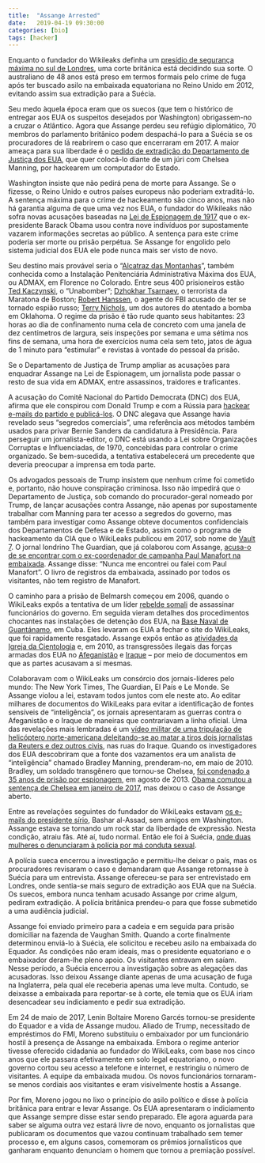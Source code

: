 ```yaml
---
title:  "Assange Arrested"
date:   2019-04-19 09:30:00
categories: [bio]
tags: [hacker]
---
```


Enquanto o fundador do Wikileaks definha um [presídio de segurança máxima no sul de Londres](https://www.justice.gov.uk/contacts/prison-finder/belmarsh), uma corte britânica está decidindo sua sorte. O australiano de 48 anos está preso em termos formais pelo crime de fuga após ter buscado asilo na embaixada equatoriana no Reino Unido em 2012, evitando assim sua extradição para a Suécia.


<!--mais-->

Seu medo àquela época eram que os suecos (que tem o histórico de entregar aos EUA os suspeitos desejados por Washington) obrigassem-no a cruzar o Atlântico. Agora que Assange perdeu seu refúgio diplomático, 70 membros do parlamento britânico podem despachá-lo para a Suécia se os procuradores de lá reabrirem o caso que encerraram em 2017. A maior ameaça para sua liberdade é o [pedido de extradição do Departamento de Justiça dos EUA](https://www.theguardian.com/media/2019/may/02/us-begins-extradition-case-against-julian-assange-in-london), que quer colocá-lo diante de um júri com Chelsea Manning, por hackearem um computador do Estado.

Washington insiste que não pedirá pena de morte para Assange. Se o fizesse, o Reino Unido e outros países europeus não poderiam extraditá-lo. A sentença máxima para o crime de hackeamento são cinco anos, mas não há garantia alguma de que uma vez nos EUA, o fundador do Wikileaks não sofra novas acusações baseadas na [Lei de Espionagem de 1917](https://www.law.cornell.edu/uscode/text/18/793) que o ex-presidente Barack Obama usou contra nove indivíduos por supostamente vazarem informações secretas ao público. A sentença para este crime poderia ser morte ou prisão perpétua. Se Assange for engolido pelo sistema judicial dos EUA ele pode nunca mais ser visto de novo.

Seu destino mais provável seria o “[Alcatraz das Montanhas](https://en.wikipedia.org/wiki/ADX_Florence)”, também conhecida como a Instalação Penitenciária Administrativa Máxima dos EUA, ou ADMAX, em Florence no Colorado. Entre seus 400 prisioneiros estão [Ted Kaczynski](https://en.wikipedia.org/wiki/Ted_Kaczynski), o “Unabomber”; [Dzhokhar Tsarnaev](https://en.wikipedia.org/wiki/Dzhokhar_Tsarnaev), o terrorista da Maratona de Boston; [Robert Hanssen](https://en.wikipedia.org/wiki/Robert_Hanssen), o agente do FBI acusado de ter se tornado espião russo; [Terry Nichols](https://en.wikipedia.org/wiki/Terry_Nichols), um dos autores do atentado a bomba em Oklahoma. O regime da prisão é tão rude quanto seus habitantes: 23 horas ao dia de confinamento numa cela de concreto com uma janela de dez centímetros de largura, seis inspeções por semana e uma sétima nos fins de semana, uma hora de exercícios numa cela sem teto, jatos de água de 1 minuto para “estimular” e revistas à vontade do pessoal da prisão.

Se o Departamento de Justiça de Trump ampliar as acusações para enquadrar Assange na Lei de Espionagem, um jornalista pode passar o resto de sua vida em ADMAX, entre assassinos, traidores e traficantes.

A acusação do Comitê Nacional do Partido Democrata (DNC) dos EUA, afirma que ele conspirou com Donald Trump e com a Rússia para [hackear e-mails do partido e publicá-los](https://www.nbcnews.com/news/us-news/wikileaks-julian-assange-no-proof-hacked-dnc-emails-came-russia-n616541). O DNC alegava que Assange havia revelado seus “segredos comerciais”, uma referência aos métodos também usados para privar Bernie Sanders da candidatura à Presidência. Para perseguir um jornalista-editor, o DNC está usando a Lei sobre Organizações Corruptas e Influenciadas, de 1970, concebidas para controlar o crime organizado. Se bem-sucedida, a tentativa estabelecerá um precedente que deveria preocupar a imprensa em toda parte.

Os advogados pessoais de Trump insistem que nenhum crime foi cometido e, portanto, não houve conspiração criminosa. Isso não impedirá que o Departamento de Justiça, sob comando do procurador-geral nomeado por Trump, de lançar acusações contra Assange, não apenas por supostamente trabalhar com Manning para ter acesso a segredos do governo, mas também para investigar como Assange obteve documentos confidenciais dos Departamentos de Defesa e de Estado, assim como o programa de hackeamento da CIA que o WikiLeaks publicou em 2017, sob nome de [Vault 7](https://en.wikipedia.org/wiki/Vault_7). O jornal londrino The Guardian, que já colaborou com Assange, [acusa-o de se encontrar com o ex-coordenador de campanha Paul Manafort na embaixada](https://www.theguardian.com/us-news/2018/nov/27/manafort-held-secret-talks-with-assange-in-ecuadorian-embassy). Assange disse: “Nunca me encontrei ou falei com Paul Manafort”. O livro de registros da embaixada, assinado por todos os visitantes, não tem registro de Manafort.

O caminho para a prisão de Belmarsh começou em 2006, quando o WikiLeaks expôs a tentativa de um líder [rebelde somali](https://wikileaks.org/wiki/Category:Somalia) de assassinar funcionários do governo. Em seguida vieram detalhes dos procedimentos chocantes nas instalações de detenção dos EUA, na [Base Naval de Guantánamo](https://wikileaks.org/gitmo/), em Cuba. Eles levaram os EUA a fechar o site do WikiLeaks, que foi rapidamente resgatado. Assange expôs então as [atividades da Igreja da Cientologia](https://wikileaks.org/wiki/Category:Scientology) e, em 2010, as transgressões ilegais das forças armadas dos EUA no [Afeganistão](https://wardiaries.wikileaks.org/search/?sort=date&release=Afghanistan) e [Iraque](https://wardiaries.wikileaks.org/search/?sort=date&release=Iraq) – por meio de documentos em que as partes acusavam a sí mesmas.

Colaboravam com o WikiLeaks um consórcio dos jornais-líderes pelo mundo: The New York Times, The Guardian, El País e Le Monde. Se Assange violou a lei, estavam todos juntos com ele neste ato. Ao editar milhares de documentos do WikiLeaks para evitar a identificação de fontes sensíveis de “inteligência”, os jornais apresentaram as guerras contra o Afeganistão e o Iraque de maneiras que contrariavam a linha oficial. Uma das revelações mais lembradas é um [vídeo militar de uma tripulação de helicóptero norte-americana deleitando-se ao matar a tiros dois jornalistas da Reuters e dez outros civis](https://www.reuters.com/article/us-iraq-USA-journalists-idUSTRE6344FW20100406), nas ruas do Iraque. Quando os investigadores dos EUA descobriram que a fonte dos vazamentos era um analista de “inteligência” chamado Bradley Manning, prenderam-no, em maio de 2010. Bradley, um soldado transgênero que tornou-se Chelsea, [foi condenado a 35 anos de prisão por espionagem](https://wikileaks.org/Assange-Statement-on-the-First-Day.html), em agosto de 2013. [Obama comutou a sentença de Chelsea em janeiro de 2017](https://www.nytimes.com/2017/01/17/us/politics/obama-commutes-bulk-of-chelsea-mannings-sentence.html), mas deixou o caso de Assange aberto.

Entre as revelações seguintes do fundador do WikiLeaks estavam [os e-mails do presidente sírio](https://wikileaks.org/syria-files/docs/2101458_re-fwd-interview-with-he-president-bashar-al-assad-.html), Bashar al-Assad, sem amigos em Washington. Assange estava se tornando um rock star da liberdade de expressão. Nesta condição, atraiu fãs. Até aí, tudo normal. Então ele foi à Suécia, [onde duas mulheres o denunciaram à polícia por má conduta sexual](https://en.wikipedia.org/wiki/Assange_v_Swedish_Prosecution_Authority).

A polícia sueca encerrou a investigação e permitiu-lhe deixar o país, mas os procuradores revisaram o caso e demandaram que Assange retornasse à Suécia para um entrevista. Assange ofereceu-se para ser entrevistado em Londres, onde sentia-se mais seguro de extradição aos EUA que na Suécia. Os suecos, embora nunca tenham acusado Assange por crime algum, pediram extradição. A polícia britânica prendeu-o para que fosse submetido a uma audiência judicial.

Assange foi enviado primeiro para a cadeia e em seguida para prisão domiciliar na fazenda de Vaughan Smith. Quando a corte finalmente determinou enviá-lo à Suécia, ele solicitou e recebeu asilo na embaixada do Equador. As condições não eram ideais, mas o presidente equatoriano e o embaixador deram-lhe pleno apoio. Os visitantes entravam em saíam. Nesse período, a Suécia encerrou a investigação sobre as alegações das acusadoras. Isso deixou Assange diante apenas de uma acusação de fuga na Inglaterra, pela qual ele receberia apenas uma leve multa. Contudo, se deixasse a embaixada para reportar-se à corte, ele temia que os EUA iriam desencadear seu indiciamento e pedir sua extradição.

Em 24 de maio de 2017, Lenin Boltaire Moreno Garcés tornou-se presidente do Equador e a vida de Assange mudou. Aliado de Trump, necessitado de empréstimos do FMI, Moreno substituiu o embaixador por um funcionário hostil à presença de Assange na embaixada. Embora o regime anterior tivesse oferecido cidadania ao fundador do WikiLeaks, com base nos cinco anos que ele passara efetivamente em solo legal equatoriano, o novo governo cortou seu acesso a telefone e internet, e restringiu o número de visitantes. A equipe da embaixada mudou. Os novos funcionários tornaram-se menos cordiais aos visitantes e eram visivelmente hostis a Assange.

Por fim, Moreno jogou no lixo o princípio do asilo político e disse à polícia britânica para entrar e levar Assange. Os EUA apresentaram o indiciamento que Assange sempre disse estar sendo preparado. Ele agora aguarda para saber se alguma outra vez estará livre de novo, enquanto os jornalistas que publicaram os documentos que vazou continuam trabalhado sem temer processo e, em alguns casos, comemoram os prêmios jornalísticos que ganharam enquanto denunciam o homem que tornou a premiação possível.
